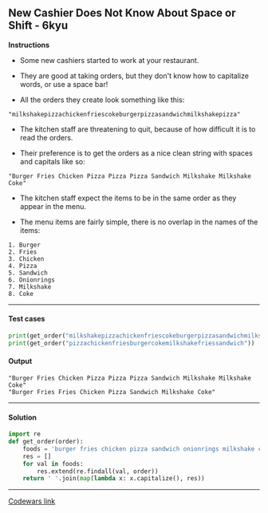 ## New Cashier Does Not Know About Space or Shift - 6kyu

**Instructions**

- Some new cashiers started to work at your restaurant.

- They are good at taking orders, but they don't know how to capitalize words, or use a space bar!

- All the orders they create look something like this:

`"milkshakepizzachickenfriescokeburgerpizzasandwichmilkshakepizza"`

- The kitchen staff are threatening to quit, because of how difficult it is to read the orders.

- Their preference is to get the orders as a nice clean string with spaces and capitals like so:

`"Burger Fries Chicken Pizza Pizza Pizza Sandwich Milkshake Milkshake Coke"`

- The kitchen staff expect the items to be in the same order as they appear in the menu.

- The menu items are fairly simple, there is no overlap in the names of the items:

```
1. Burger
2. Fries
3. Chicken
4. Pizza
5. Sandwich
6. Onionrings
7. Milkshake
8. Coke
```

---

#### Test cases

```python
print(get_order("milkshakepizzachickenfriescokeburgerpizzasandwichmilkshakepizza"))
print(get_order("pizzachickenfriesburgercokemilkshakefriessandwich"))
```

#### Output 
```
"Burger Fries Chicken Pizza Pizza Pizza Sandwich Milkshake Milkshake Coke"
"Burger Fries Fries Chicken Pizza Sandwich Milkshake Coke"
```

---

#### Solution

```python
import re
def get_order(order):
    foods = 'burger fries chicken pizza sandwich onionrings milkshake coke'.split()
    res = []
    for val in foods:
        res.extend(re.findall(val, order))
    return ' '.join(map(lambda x: x.capitalize(), res))
```

---


[Codewars link](https://www.codewars.com/kata/5d23d89906f92a00267bb83d)
